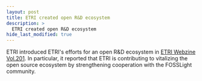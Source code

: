 ```yaml
---
layout: post
title: ETRI created open R&D ecosystem 
description: >
  ETRI created open R&D ecosystem
hide_last_modified: true
---
```


ETRI introduced ETRI's efforts for an open R&D ecosystem in [ETRI Webzine Vol.201](https://www.etri.re.kr/webzine/20220617/sub03.html). In particular, it reported that ETRI is contributing to vitalizing the open source ecosystem by strengthening cooperation with the FOSSLight community.
